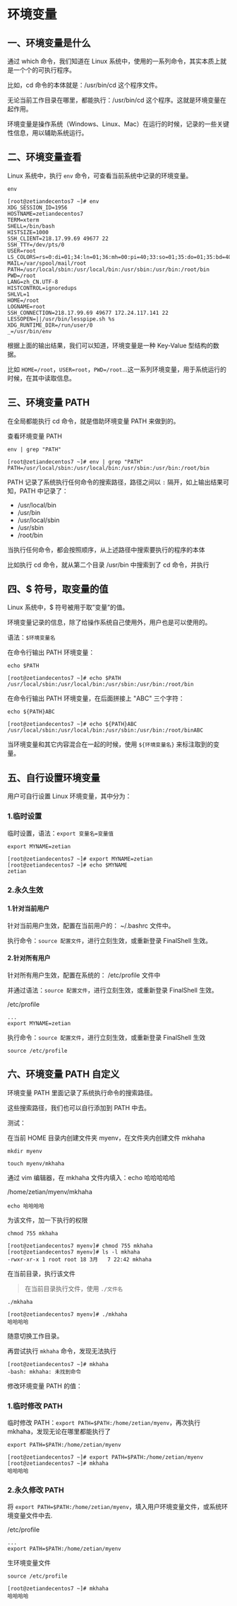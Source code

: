 # 环境变量

## 一、环境变量是什么

通过 which 命令，我们知道在 Linux 系统中，使用的一系列命令，其实本质上就是一个个的可执行程序。

比如，cd 命令的本体就是：/usr/bin/cd 这个程序文件。

无论当前工作目录在哪里，都能执行：/usr/bin/cd 这个程序。这就是环境变量在起作用。

环境变量是操作系统（Windows、Linux、Mac）在运行的时候，记录的一些关键性信息，用以辅助系统运行。

## 二、环境变量查看

Linux 系统中，执行 `env` 命令，可查看当前系统中记录的环境变量。

```shell
env
```

```shell
[root@zetiandecentos7 ~]# env
XDG_SESSION_ID=1956
HOSTNAME=zetiandecentos7
TERM=xterm
SHELL=/bin/bash
HISTSIZE=1000
SSH_CLIENT=218.17.99.69 49677 22
SSH_TTY=/dev/pts/0
USER=root
LS_COLORS=rs=0:di=01;34:ln=01;36:mh=00:pi=40;33:so=01;35:do=01;35:bd=40;33;01:cd=40;33;01:or=40;31;01:mi=01;05;37;41:su=37;41:sg=30;43:ca=30;41:tw=30;42:ow=34;42:st=37;44:ex=01;32:*.tar=01;31:*.tgz=01;31:*.arc=01;31:*.arj=01;31:*.taz=01;31:*.lha=01;31:*.lz4=01;31:*.lzh=01;31:*.lzma=01;31:*.tlz=01;31:*.txz=01;31:*.tzo=01;31:*.t7z=01;31:*.zip=01;31:*.z=01;31:*.Z=01;31:*.dz=01;31:*.gz=01;31:*.lrz=01;31:*.lz=01;31:*.lzo=01;31:*.xz=01;31:*.bz2=01;31:*.bz=01;31:*.tbz=01;31:*.tbz2=01;31:*.tz=01;31:*.deb=01;31:*.rpm=01;31:*.jar=01;31:*.war=01;31:*.ear=01;31:*.sar=01;31:*.rar=01;31:*.alz=01;31:*.ace=01;31:*.zoo=01;31:*.cpio=01;31:*.7z=01;31:*.rz=01;31:*.cab=01;31:*.jpg=01;35:*.jpeg=01;35:*.gif=01;35:*.bmp=01;35:*.pbm=01;35:*.pgm=01;35:*.ppm=01;35:*.tga=01;35:*.xbm=01;35:*.xpm=01;35:*.tif=01;35:*.tiff=01;35:*.png=01;35:*.svg=01;35:*.svgz=01;35:*.mng=01;35:*.pcx=01;35:*.mov=01;35:*.mpg=01;35:*.mpeg=01;35:*.m2v=01;35:*.mkv=01;35:*.webm=01;35:*.ogm=01;35:*.mp4=01;35:*.m4v=01;35:*.mp4v=01;35:*.vob=01;35:*.qt=01;35:*.nuv=01;35:*.wmv=01;35:*.asf=01;35:*.rm=01;35:*.rmvb=01;35:*.flc=01;35:*.avi=01;35:*.fli=01;35:*.flv=01;35:*.gl=01;35:*.dl=01;35:*.xcf=01;35:*.xwd=01;35:*.yuv=01;35:*.cgm=01;35:*.emf=01;35:*.axv=01;35:*.anx=01;35:*.ogv=01;35:*.ogx=01;35:*.aac=01;36:*.au=01;36:*.flac=01;36:*.mid=01;36:*.midi=01;36:*.mka=01;36:*.mp3=01;36:*.mpc=01;36:*.ogg=01;36:*.ra=01;36:*.wav=01;36:*.axa=01;36:*.oga=01;36:*.spx=01;36:*.xspf=01;36:
MAIL=/var/spool/mail/root
PATH=/usr/local/sbin:/usr/local/bin:/usr/sbin:/usr/bin:/root/bin
PWD=/root
LANG=zh_CN.UTF-8
HISTCONTROL=ignoredups
SHLVL=1
HOME=/root
LOGNAME=root
SSH_CONNECTION=218.17.99.69 49677 172.24.117.141 22
LESSOPEN=||/usr/bin/lesspipe.sh %s
XDG_RUNTIME_DIR=/run/user/0
_=/usr/bin/env
```

根据上面的输出结果，我们可以知道，环境变量是一种 Key-Value 型结构的数据。

比如 `HOME=/root`，`USER=root`，`PWD=/root`...这一系列环境变量，用于系统运行的时候，在其中读取信息。

## 三、环境变量 PATH

在全局都能执行 cd 命令，就是借助环境变量 PATH 来做到的。

查看环境变量 PATH

```shell
env | grep "PATH"
```

```shell
[root@zetiandecentos7 ~]# env | grep "PATH"
PATH=/usr/local/sbin:/usr/local/bin:/usr/sbin:/usr/bin:/root/bin
```

PATH 记录了系统执行任何命令的搜索路径，路径之间以 `:` 隔开，如上输出结果可知，PATH 中记录了：

- /usr/local/bin
- /usr/bin
- /usr/local/sbin
- /usr/sbin
- /root/bin

当执行任何命令，都会按照顺序，从上述路径中搜索要执行的程序的本体

比如执行 cd 命令，就从第二个目录 /usr/bin 中搜索到了 cd 命令，并执行

## 四、$ 符号，取变量的值

Linux 系统中，$ 符号被用于取”变量”的值。

环境变量记录的信息，除了给操作系统自己使用外，用户也是可以使用的。

语法：`$环境变量名`

在命令行输出 PATH 环境变量：

```shell
echo $PATH
```

```shell
[root@zetiandecentos7 ~]# echo $PATH
/usr/local/sbin:/usr/local/bin:/usr/sbin:/usr/bin:/root/bin
```

在命令行输出 PATH 环境变量，在后面拼接上 "ABC" 三个字符：

```shell
echo ${PATH}ABC
```

```shell
[root@zetiandecentos7 ~]# echo ${PATH}ABC
/usr/local/sbin:/usr/local/bin:/usr/sbin:/usr/bin:/root/binABC
```

当环境变量和其它内容混合在一起的时候，使用 `${环境变量名}` 来标注取到的变量。

## 五、自行设置环境变量

用户可自行设置 Linux 环境变量，其中分为：

### 1.临时设置

临时设置，语法：`export 变量名=变量值`

```shell
export MYNAME=zetian
```

```shell
[root@zetiandecentos7 ~]# export MYNAME=zetian
[root@zetiandecentos7 ~]# echo $MYNAME
zetian
```

### 2.永久生效

#### 1.针对当前用户

针对当前用户生效，配置在当前用户的： ~/.bashrc 文件中。

执行命令：`source 配置文件`，进行立刻生效，或重新登录 FinalShell 生效。

#### 2.针对所有用户

针对所有用户生效，配置在系统的： /etc/profile 文件中

并通过语法：`source 配置文件`，进行立刻生效，或重新登录 FinalShell 生效。

/etc/profile

```shell
...
export MYNAME=zetian
```

执行命令：`source 配置文件`，进行立刻生效，或重新登录 FinalShell 生效

```shell
source /etc/profile
```

## 六、环境变量 PATH 自定义

环境变量 PATH 里面记录了系统执行命令的搜索路径。

这些搜索路径，我们也可以自行添加到 PATH 中去。

测试：

在当前 HOME 目录内创建文件夹 myenv，在文件夹内创建文件 mkhaha

```shell
mkdir myenv

touch myenv/mkhaha
```

通过 vim 编辑器，在 mkhaha 文件内填入：echo 哈哈哈哈哈

/home/zetian/myenv/mkhaha

```shell
echo 哈哈哈哈
```

为该文件，加一下执行的权限

```shell
chmod 755 mkhaha
```

```shell
[root@zetiandecentos7 myenv]# chmod 755 mkhaha
[root@zetiandecentos7 myenv]# ls -l mkhaha
-rwxr-xr-x 1 root root 18 3月   7 22:42 mkhaha
```

在当前目录，执行该文件

> 在当前目录执行文件，使用 `./文件名`

```shell
./mkhaha
```

```shell
[root@zetiandecentos7 myenv]# ./mkhaha
哈哈哈哈
```

随意切换工作目录。

再尝试执行 `mkhaha` 命令，发现无法执行

```shell
[root@zetiandecentos7 ~]# mkhaha
-bash: mkhaha: 未找到命令
```

修改环境变量 PATH 的值：

### 1.临时修改 PATH

临时修改 PATH：`export PATH=$PATH:/home/zetian/myenv`，再次执行 mkhaha，发现无论在哪里都能执行了

```shell
export PATH=$PATH:/home/zetian/myenv
```

```shell
[root@zetiandecentos7 ~]# export PATH=$PATH:/home/zetian/myenv
[root@zetiandecentos7 ~]# mkhaha
哈哈哈哈
```

### 2.永久修改 PATH

将 `export PATH=$PATH:/home/zetian/myenv`，填入用户环境变量文件，或系统环境变量文件中去.

/etc/profile

```shell
...
export PATH=$PATH:/home/zetian/myenv
```

生环境变量文件

```shell
source /etc/profile
```

```shell
[root@zetiandecentos7 ~]# mkhaha
哈哈哈哈
```
